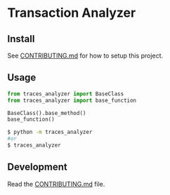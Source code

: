 # Transaction Analyzer

<!--
[![codecov](https://codecov.io/gh/TOD-theses/traces_analyzer/branch/main/graph/badge.svg?token=traces_analyzer_token_here)](https://codecov.io/gh/TOD-theses/traces_analyzer)
[![CI](https://github.com/TOD-theses/traces_analyzer/actions/workflows/main.yml/badge.svg)](https://github.com/TOD-theses/traces_analyzer/actions/workflows/main.yml)
-->

## Install

See [CONTRIBUTING.md](CONTRIBUTING.md) for how to setup this project.

## Usage

```py
from traces_analyzer import BaseClass
from traces_analyzer import base_function

BaseClass().base_method()
base_function()
```

```bash
$ python -m traces_analyzer
#or
$ traces_analyzer
```

## Development

Read the [CONTRIBUTING.md](CONTRIBUTING.md) file.
